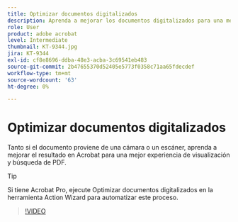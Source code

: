 ```yaml
---
title: Optimizar documentos digitalizados
description: Aprenda a mejorar los documentos digitalizados para una mejor experiencia de visualización y búsqueda de PDF
role: User
product: adobe acrobat
level: Intermediate
thumbnail: KT-9344.jpg
jira: KT-9344
exl-id: cf8e8696-ddba-48e3-acba-3c69541eb483
source-git-commit: 2b47655370d52405e5773f0358c71aa65fdecdef
workflow-type: tm+mt
source-wordcount: '63'
ht-degree: 0%

---
```


# Optimizar documentos digitalizados

Tanto si el documento proviene de una cámara o un escáner, aprenda a mejorar el resultado en Acrobat para una mejor experiencia de visualización y búsqueda de PDF.

>[!TIP]
>
>Si tiene Acrobat Pro, ejecute Optimizar documentos digitalizados en la herramienta Action Wizard para automatizar este proceso.

>[!VIDEO](https://video.tv.adobe.com/v/340823?quality=12&learn=on&hidetitle=true)
